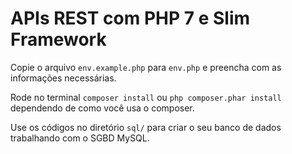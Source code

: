 # APIs REST com PHP 7 e Slim Framework

Copie o arquivo `env.example.php` para `env.php` e preencha com as informações necessárias.

Rode no terminal `composer install` ou `php composer.phar install` dependendo de como você usa o composer.

Use os códigos no diretório `sql/` para criar o seu banco de dados trabalhando com o SGBD MySQL.
